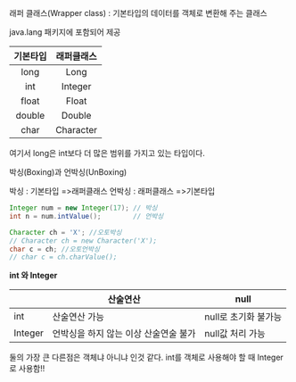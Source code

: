 

래퍼 클래스(Wrapper class) : 기본타입의 데이터를 객체로 변환해 주는 클래스

java.lang 패키지에 포함되어 제공 

| 기본타입 | 래퍼클래스 |
| :------: | :--------: |
|   long   |    Long    |
|   int    |  Integer   |
|  float   |   Float    |
|  double  |   Double   |
|   char   | Character  |

여기서 long은 int보다 더 많은 범위를 가지고 있는 타입이다.



박싱(Boxing)과 언박싱(UnBoxing)

박싱 : 기본타입 =>래퍼클래스                언박싱 : 래퍼클래스  =>기본타입

```java
Integer num = new Integer(17); // 박싱
int n = num.intValue();        // 언박싱

Character ch = 'X'; //오토박싱
// Character ch = new Character('X'); 
char c = ch; //오토언박싱
// char c = ch.charValue();
```



**int 와 Integer**

|         | 산술연산                              | null                 |
| ------- | ------------------------------------- | -------------------- |
| int     | 산술연산 가능                         | null로 초기화 불가능 |
| Integer | 언박싱을 하지 않는 이상 산술연술 불가 | null값 처리 가능     |

둘의 가장 큰 다른점은 객체냐 아니냐 인것 같다. int를 객체로 사용해야 할 때 Integer로 사용함!!



